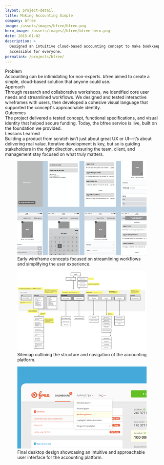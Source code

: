 ```yaml
---
layout: project-detail
title: Making Accounting Simple
company: bfree
image: /assets/images/bfree/bfree.png
hero_image: /assets/images//bfree/bfree-hero.png
date: 2015-01-02
description: >
  Designed an intuitive cloud-based accounting concept to make bookkeeping
  accessible for everyone.
permalink: /projects/bfree/
---
```


<div class="project-grid">
  <div class="grid-headline">Problem</div>
  <div class="grid-content">
    Accounting can be intimidating for non-experts. bfree aimed to create a simple, cloud-based solution that anyone could use.
  </div>
  
  <div class="grid-headline">Approach</div>
  <div class="grid-content">
    Through research and collaborative workshops, we identified core user needs and streamlined workflows. We designed and tested interactive wireframes with users, then developed a cohesive visual language that supported the concept's approachable identity.
  </div>

  <div class="grid-headline">Outcomes</div>
  <div class="grid-content">
    The project delivered a tested concept, functional specifications, and visual identity that helped secure funding. Today, the bfree service is live, built on the foundation we provided.
  </div>

  <div class="grid-headline">Lessons Learned</div>
  <div class="grid-content">
    Building a product from scratch isn’t just about great UX or UI—it’s about delivering real value. Iterative development is key, but so is guiding stakeholders in the right direction, ensuring the team, client, and management stay focused on what truly matters.
  </div>
</div>

<figure class="project-image">
  <img src="/assets/images/bfree/wireframes.png" alt="Wireframe sketches showing simplified layouts and workflows for a cloud-based accounting solution.">
  <figcaption>Early wireframe concepts focused on streamlining workflows and simplifying the user experience.</figcaption>
</figure>

<figure class="project-image">
  <img src="/assets/images/bfree/sitemap.png" alt="Sitemap diagram showing the hierarchical structure and user navigation paths for the cloud-based accounting platform.">
  <figcaption>Sitemap outlining the structure and navigation of the accounting platform.</figcaption>
</figure>

<figure class="project-image">
  <img src="/assets/images/bfree/desktop.png" alt="Screenshot of the final desktop design for the cloud-based accounting platform, featuring a clean and user-friendly interface.">
  <figcaption>Final desktop design showcasing an intuitive and approachable user interface for the accounting platform.</figcaption>
</figure>